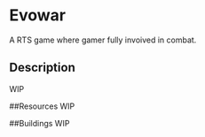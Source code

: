 # Evowar
A RTS game where gamer fully invoived in combat.

## Description
WIP

##Resources
WIP

##Buildings
WIP
